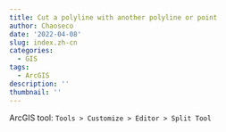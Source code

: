 ```yaml
---
title: Cut a polyline with another polyline or point
author: Chaoseco
date: '2022-04-08'
slug: index.zh-cn
categories:
  - GIS
tags:
  - ArcGIS
description: ''
thumbnail: ''
---
```


ArcGIS tool: `Tools > Customize > Editor > Split Tool`